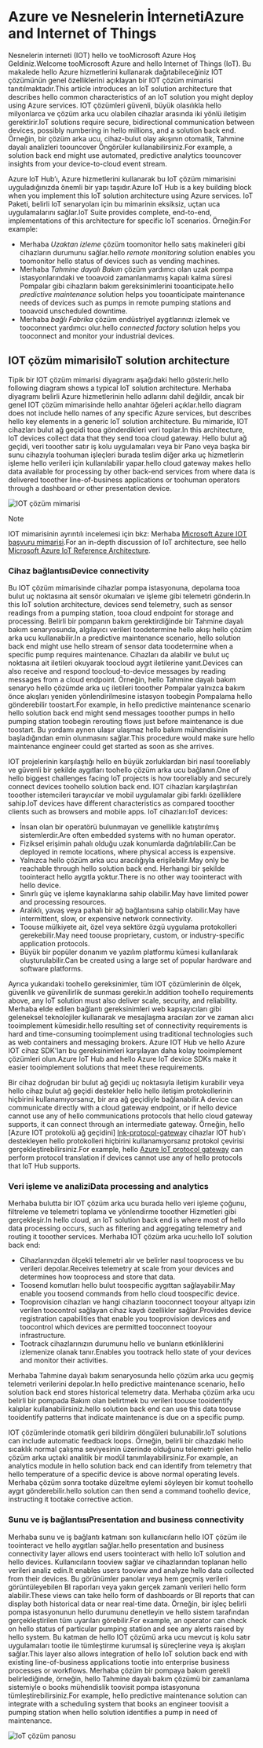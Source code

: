
# <a name="azure-and-internet-of-things"></a><span data-ttu-id="262c1-101">Azure ve Nesnelerin İnterneti</span><span class="sxs-lookup"><span data-stu-id="262c1-101">Azure and Internet of Things</span></span>

<span data-ttu-id="262c1-102">Nesnelerin interneti (IOT) hello ve tooMicrosoft Azure Hoş Geldiniz.</span><span class="sxs-lookup"><span data-stu-id="262c1-102">Welcome tooMicrosoft Azure and hello Internet of Things (IoT).</span></span> <span data-ttu-id="262c1-103">Bu makalede hello Azure hizmetlerini kullanarak dağıtabileceğiniz IOT çözümünün genel özelliklerini açıklayan bir IOT çözüm mimarisi tanıtılmaktadır.</span><span class="sxs-lookup"><span data-stu-id="262c1-103">This article introduces an IoT solution architecture that describes hello common characteristics of an IoT solution you might deploy using Azure services.</span></span> <span data-ttu-id="262c1-104">IOT çözümleri güvenli, büyük olasılıkla hello milyonlarca ve çözüm arka ucu olabilen cihazlar arasında iki yönlü iletişim gerektirir.</span><span class="sxs-lookup"><span data-stu-id="262c1-104">IoT solutions require secure, bidirectional communication between devices, possibly numbering in hello millions, and a solution back end.</span></span> <span data-ttu-id="262c1-105">Örneğin, bir çözüm arka ucu, cihaz-bulut olay akışının otomatik, Tahmine dayalı analizleri toouncover Öngörüler kullanabilirsiniz.</span><span class="sxs-lookup"><span data-stu-id="262c1-105">For example, a solution back end might use automated, predictive analytics toouncover insights from your device-to-cloud event stream.</span></span>

<span data-ttu-id="262c1-106">Azure IoT Hub’ı, Azure hizmetlerini kullanarak bu IoT çözüm mimarisini uyguladığınızda önemli bir yapı taşıdır.</span><span class="sxs-lookup"><span data-stu-id="262c1-106">Azure IoT Hub is a key building block when you implement this IoT solution architecture using Azure services.</span></span> <span data-ttu-id="262c1-107">IoT Paketi, belirli IoT senaryoları için bu mimarinin eksiksiz, uçtan uca uygulamalarını sağlar.</span><span class="sxs-lookup"><span data-stu-id="262c1-107">IoT Suite provides complete, end-to-end, implementations of this architecture for specific IoT scenarios.</span></span> <span data-ttu-id="262c1-108">Örneğin:</span><span class="sxs-lookup"><span data-stu-id="262c1-108">For example:</span></span>

* <span data-ttu-id="262c1-109">Merhaba *Uzaktan izleme* çözüm toomonitor hello satış makineleri gibi cihazların durumunu sağlar.</span><span class="sxs-lookup"><span data-stu-id="262c1-109">hello *remote monitoring* solution enables you toomonitor hello status of devices such as vending machines.</span></span>
* <span data-ttu-id="262c1-110">Merhaba *Tahmine dayalı Bakım* çözüm yardımcı olan uzak pompa istasyonlarındaki ve tooavoid zamanlanmamış kapalı kalma süresi Pompalar gibi cihazların bakım gereksinimlerini tooanticipate.</span><span class="sxs-lookup"><span data-stu-id="262c1-110">hello *predictive maintenance* solution helps you tooanticipate maintenance needs of devices such as pumps in remote pumping stations and tooavoid unscheduled downtime.</span></span>
* <span data-ttu-id="262c1-111">Merhaba *bağlı Fabrika* çözüm endüstriyel aygıtlarınızı izlemek ve tooconnect yardımcı olur.</span><span class="sxs-lookup"><span data-stu-id="262c1-111">hello *connected factory* solution helps you tooconnect and monitor your industrial devices.</span></span>

## <a name="iot-solution-architecture"></a><span data-ttu-id="262c1-112">IOT çözüm mimarisi</span><span class="sxs-lookup"><span data-stu-id="262c1-112">IoT solution architecture</span></span>

<span data-ttu-id="262c1-113">Tipik bir IOT çözüm mimarisi diyagramı aşağıdaki hello gösterir.</span><span class="sxs-lookup"><span data-stu-id="262c1-113">hello following diagram shows a typical IoT solution architecture.</span></span> <span data-ttu-id="262c1-114">Merhaba diyagramı belirli Azure hizmetlerinin hello adlarını dahil değildir, ancak bir genel IOT çözüm mimarisinde hello anahtar öğeleri açıklar.</span><span class="sxs-lookup"><span data-stu-id="262c1-114">hello diagram does not include hello names of any specific Azure services, but describes hello key elements in a generic IoT solution architecture.</span></span> <span data-ttu-id="262c1-115">Bu mimaride, IOT cihazları bulut ağ geçidi tooa gönderdikleri veri toplar.</span><span class="sxs-lookup"><span data-stu-id="262c1-115">In this architecture, IoT devices collect data that they send tooa cloud gateway.</span></span> <span data-ttu-id="262c1-116">Hello bulut ağ geçidi, veri tooother satır iş kolu uygulamaları veya bir Pano veya başka bir sunu cihazıyla toohuman işleçleri burada teslim diğer arka uç hizmetlerin işleme hello verileri için kullanılabilir yapar.</span><span class="sxs-lookup"><span data-stu-id="262c1-116">hello cloud gateway makes hello data available for processing by other back-end services from where data is delivered tooother line-of-business applications or toohuman operators through a dashboard or other presentation device.</span></span>

![IOT çözüm mimarisi][img-solution-architecture]

> [!NOTE]
> <span data-ttu-id="262c1-118">IOT mimarisinin ayrıntılı incelemesi için bkz: Merhaba [Microsoft Azure IOT başvuru mimarisi][lnk-refarch].</span><span class="sxs-lookup"><span data-stu-id="262c1-118">For an in-depth discussion of IoT architecture, see hello [Microsoft Azure IoT Reference Architecture][lnk-refarch].</span></span>

### <a name="device-connectivity"></a><span data-ttu-id="262c1-119">Cihaz bağlantısı</span><span class="sxs-lookup"><span data-stu-id="262c1-119">Device connectivity</span></span>

<span data-ttu-id="262c1-120">Bu IOT çözüm mimarisinde cihazlar pompa istasyonuna, depolama tooa bulut uç noktasına ait sensör okumaları ve işleme gibi telemetri gönderin.</span><span class="sxs-lookup"><span data-stu-id="262c1-120">In this IoT solution architecture, devices send telemetry, such as sensor readings from a pumping station, tooa cloud endpoint for storage and processing.</span></span> <span data-ttu-id="262c1-121">Belirli bir pompanın bakım gerektirdiğinde bir Tahmine dayalı bakım senaryosunda, algılayıcı verileri toodetermine hello akışı hello çözüm arka ucu kullanabilir.</span><span class="sxs-lookup"><span data-stu-id="262c1-121">In a predictive maintenance scenario, hello solution back end might use hello stream of sensor data toodetermine when a specific pump requires maintenance.</span></span> <span data-ttu-id="262c1-122">Cihazları da alabilir ve bulut uç noktasına ait iletileri okuyarak toocloud aygıt iletilerine yanıt.</span><span class="sxs-lookup"><span data-stu-id="262c1-122">Devices can also receive and respond toocloud-to-device messages by reading messages from a cloud endpoint.</span></span> <span data-ttu-id="262c1-123">Örneğin, hello Tahmine dayalı bakım senaryo hello çözümde arka uç iletileri tooother Pompalar yalnızca bakım önce akışları yeniden yönlendirilmesine istasyon toobegin Pompalama hello gönderebilir toostart.</span><span class="sxs-lookup"><span data-stu-id="262c1-123">For example, in hello predictive maintenance scenario hello solution back end might send messages tooother pumps in hello pumping station toobegin rerouting flows just before maintenance is due toostart.</span></span> <span data-ttu-id="262c1-124">Bu yordamı aynen ulaşır ulaşmaz hello bakım mühendisinin başladığından emin olunmasını sağlar.</span><span class="sxs-lookup"><span data-stu-id="262c1-124">This procedure would make sure hello maintenance engineer could get started as soon as she arrives.</span></span>

<span data-ttu-id="262c1-125">IOT projelerinin karşılaştığı hello en büyük zorluklardan biri nasıl tooreliably ve güvenli bir şekilde aygıtları toohello çözüm arka ucu bağlanın.</span><span class="sxs-lookup"><span data-stu-id="262c1-125">One of hello biggest challenges facing IoT projects is how tooreliably and securely connect devices toohello solution back end.</span></span> <span data-ttu-id="262c1-126">IOT cihazları karşılaştırılan tooother istemcileri tarayıcılar ve mobil uygulamalar gibi farklı özelliklere sahip.</span><span class="sxs-lookup"><span data-stu-id="262c1-126">IoT devices have different characteristics as compared tooother clients such as browsers and mobile apps.</span></span> <span data-ttu-id="262c1-127">IoT cihazları:</span><span class="sxs-lookup"><span data-stu-id="262c1-127">IoT devices:</span></span>

* <span data-ttu-id="262c1-128">İnsan olan bir operatörü bulunmayan ve genellikle katıştırılmış sistemlerdir.</span><span class="sxs-lookup"><span data-stu-id="262c1-128">Are often embedded systems with no human operator.</span></span>
* <span data-ttu-id="262c1-129">Fiziksel erişimin pahalı olduğu uzak konumlarda dağıtılabilir.</span><span class="sxs-lookup"><span data-stu-id="262c1-129">Can be deployed in remote locations, where physical access is expensive.</span></span>
* <span data-ttu-id="262c1-130">Yalnızca hello çözüm arka ucu aracılığıyla erişilebilir.</span><span class="sxs-lookup"><span data-stu-id="262c1-130">May only be reachable through hello solution back end.</span></span> <span data-ttu-id="262c1-131">Herhangi bir şekilde toointeract hello aygıtla yoktur.</span><span class="sxs-lookup"><span data-stu-id="262c1-131">There is no other way toointeract with hello device.</span></span>
* <span data-ttu-id="262c1-132">Sınırlı güç ve işleme kaynaklarına sahip olabilir.</span><span class="sxs-lookup"><span data-stu-id="262c1-132">May have limited power and processing resources.</span></span>
* <span data-ttu-id="262c1-133">Aralıklı, yavaş veya pahalı bir ağ bağlantısına sahip olabilir.</span><span class="sxs-lookup"><span data-stu-id="262c1-133">May have intermittent, slow, or expensive network connectivity.</span></span>
* <span data-ttu-id="262c1-134">Toouse mülkiyete ait, özel veya sektöre özgü uygulama protokolleri gerekebilir.</span><span class="sxs-lookup"><span data-stu-id="262c1-134">May need toouse proprietary, custom, or industry-specific application protocols.</span></span>
* <span data-ttu-id="262c1-135">Büyük bir popüler donanım ve yazılım platformu kümesi kullanılarak oluşturulabilir.</span><span class="sxs-lookup"><span data-stu-id="262c1-135">Can be created using a large set of popular hardware and software platforms.</span></span>

<span data-ttu-id="262c1-136">Ayrıca yukarıdaki toohello gereksinimler, tüm IOT çözümlerinin de ölçek, güvenlik ve güvenilirlik de sunması gerekir.</span><span class="sxs-lookup"><span data-stu-id="262c1-136">In addition toohello requirements above, any IoT solution must also deliver scale, security, and reliability.</span></span> <span data-ttu-id="262c1-137">Merhaba elde edilen bağlantı gereksinimleri web kapsayıcıları gibi geleneksel teknolojiler kullanarak ve mesajlaşma aracıları zor ve zaman alıcı tooimplement kümesidir.</span><span class="sxs-lookup"><span data-stu-id="262c1-137">hello resulting set of connectivity requirements is hard and time-consuming tooimplement using traditional technologies such as web containers and messaging brokers.</span></span> <span data-ttu-id="262c1-138">Azure IOT Hub ve hello Azure IOT cihaz SDK'ları bu gereksinimleri karşılayan daha kolay tooimplement çözümleri olun.</span><span class="sxs-lookup"><span data-stu-id="262c1-138">Azure IoT Hub and hello Azure IoT device SDKs make it easier tooimplement solutions that meet these requirements.</span></span>

<span data-ttu-id="262c1-139">Bir cihaz doğrudan bir bulut ağ geçidi uç noktasıyla iletişim kurabilir veya hello cihaz bulut ağ geçidi destekler hello hello iletişim protokollerinin hiçbirini kullanamıyorsanız, bir ara ağ geçidiyle bağlanabilir.</span><span class="sxs-lookup"><span data-stu-id="262c1-139">A device can communicate directly with a cloud gateway endpoint, or if hello device cannot use any of hello communications protocols that hello cloud gateway supports, it can connect through an intermediate gateway.</span></span> <span data-ttu-id="262c1-140">Örneğin, hello [Azure IOT protokolü ağ geçidini] [ lnk-protocol-gateway] cihazlar IOT hub'ı destekleyen hello protokolleri hiçbirini kullanamıyorsanız protokol çevirisi gerçekleştirebilirsiniz.</span><span class="sxs-lookup"><span data-stu-id="262c1-140">For example, hello [Azure IoT protocol gateway][lnk-protocol-gateway] can perform protocol translation if devices cannot use any of hello protocols that IoT Hub supports.</span></span>

### <a name="data-processing-and-analytics"></a><span data-ttu-id="262c1-141">Veri işleme ve analizi</span><span class="sxs-lookup"><span data-stu-id="262c1-141">Data processing and analytics</span></span>

<span data-ttu-id="262c1-142">Merhaba bulutta bir IOT çözüm arka ucu burada hello veri işleme çoğunu, filtreleme ve telemetri toplama ve yönlendirme tooother Hizmetleri gibi gerçekleşir.</span><span class="sxs-lookup"><span data-stu-id="262c1-142">In hello cloud, an IoT solution back end is where most of hello data processing occurs, such as filtering and aggregating telemetry and routing it tooother services.</span></span> <span data-ttu-id="262c1-143">Merhaba IOT çözüm arka ucu:</span><span class="sxs-lookup"><span data-stu-id="262c1-143">hello IoT solution back end:</span></span>

* <span data-ttu-id="262c1-144">Cihazlarınızdan ölçekli telemetri alır ve belirler nasıl tooprocess ve bu verileri depolar.</span><span class="sxs-lookup"><span data-stu-id="262c1-144">Receives telemetry at scale from your devices and determines how tooprocess and store that data.</span></span> 
* <span data-ttu-id="262c1-145">Toosend komutları hello bulut toospecific aygıttan sağlayabilir.</span><span class="sxs-lookup"><span data-stu-id="262c1-145">May enable you toosend commands from hello cloud toospecific device.</span></span>
* <span data-ttu-id="262c1-146">Tooprovision cihazları ve hangi cihazların tooconnect tooyour altyapı izin verilen toocontrol sağlayan cihaz kaydı özellikler sağlar.</span><span class="sxs-lookup"><span data-stu-id="262c1-146">Provides device registration capabilities that enable you tooprovision devices and toocontrol which devices are permitted tooconnect tooyour infrastructure.</span></span>
* <span data-ttu-id="262c1-147">Tootrack cihazlarınızın durumunu hello ve bunların etkinliklerini izlemenize olanak tanır.</span><span class="sxs-lookup"><span data-stu-id="262c1-147">Enables you tootrack hello state of your devices and monitor their activities.</span></span>

<span data-ttu-id="262c1-148">Merhaba Tahmine dayalı bakım senaryosunda hello çözüm arka ucu geçmiş telemetri verilerini depolar.</span><span class="sxs-lookup"><span data-stu-id="262c1-148">In hello predictive maintenance scenario, hello solution back end stores historical telemetry data.</span></span> <span data-ttu-id="262c1-149">Merhaba çözüm arka ucu belirli bir pompada Bakım olan belirtmek bu verileri toouse tooidentify kalıplar kullanabilirsiniz.</span><span class="sxs-lookup"><span data-stu-id="262c1-149">hello solution back end can use this data toouse tooidentify patterns that indicate maintenance is due on a specific pump.</span></span>

<span data-ttu-id="262c1-150">IOT çözümlerinde otomatik geri bildirim döngüleri bulunabilir.</span><span class="sxs-lookup"><span data-stu-id="262c1-150">IoT solutions can include automatic feedback loops.</span></span> <span data-ttu-id="262c1-151">Örneğin, belirli bir cihazdaki hello sıcaklık normal çalışma seviyesinin üzerinde olduğunu telemetri gelen hello çözüm arka uçtaki analitik bir modül tanımlayabilirsiniz.</span><span class="sxs-lookup"><span data-stu-id="262c1-151">For example, an analytics module in hello solution back end can identify from telemetry that hello temperature of a specific device is above normal operating levels.</span></span> <span data-ttu-id="262c1-152">Merhaba çözüm sonra tootake düzeltme eylemi söyleyen bir komut toohello aygıt gönderebilir.</span><span class="sxs-lookup"><span data-stu-id="262c1-152">hello solution can then send a command toohello device, instructing it tootake corrective action.</span></span>

### <a name="presentation-and-business-connectivity"></a><span data-ttu-id="262c1-153">Sunu ve iş bağlantısı</span><span class="sxs-lookup"><span data-stu-id="262c1-153">Presentation and business connectivity</span></span>

<span data-ttu-id="262c1-154">Merhaba sunu ve iş bağlantı katmanı son kullanıcıların hello IOT çözüm ile toointeract ve hello aygıtları sağlar.</span><span class="sxs-lookup"><span data-stu-id="262c1-154">hello presentation and business connectivity layer allows end users toointeract with hello IoT solution and hello devices.</span></span> <span data-ttu-id="262c1-155">Kullanıcıların tooview sağlar ve cihazlarından toplanan hello verileri analiz edin.</span><span class="sxs-lookup"><span data-stu-id="262c1-155">It enables users tooview and analyze hello data collected from their devices.</span></span> <span data-ttu-id="262c1-156">Bu görünümler panolar veya hem geçmiş verileri görüntüleyebilen BI raporları veya yakın gerçek zamanlı verileri hello form alabilir.</span><span class="sxs-lookup"><span data-stu-id="262c1-156">These views can take hello form of dashboards or BI reports that can display both historical data or near real-time data.</span></span> <span data-ttu-id="262c1-157">Örneğin, bir işleç belirli pompa istasyonunun hello durumunu denetleyin ve hello sistem tarafından gerçekleştirilen tüm uyarıları görebilir.</span><span class="sxs-lookup"><span data-stu-id="262c1-157">For example, an operator can check on hello status of particular pumping station and see any alerts raised by hello system.</span></span> <span data-ttu-id="262c1-158">Bu katman de hello IOT çözümü arka ucu mevcut iş kolu satır uygulamaları tootie ile tümleştirme kurumsal iş süreçlerine veya iş akışları sağlar.</span><span class="sxs-lookup"><span data-stu-id="262c1-158">This layer also allows integration of hello IoT solution back end with existing line-of-business applications tootie into enterprise business processes or workflows.</span></span> <span data-ttu-id="262c1-159">Merhaba çözüm bir pompaya bakım gerekli belirlediğinde, örneğin, hello Tahmine dayalı bakım çözümü bir zamanlama sistemiyle o books mühendislik toovisit pompa istasyonuna tümleştirebilirsiniz.</span><span class="sxs-lookup"><span data-stu-id="262c1-159">For example, hello predictive maintenance solution can integrate with a scheduling system that books an engineer toovisit a pumping station when hello solution identifies a pump in need of maintenance.</span></span>

![IoT çözüm panosu][img-dashboard]

[img-solution-architecture]: ./media/iot-azure-and-iot/iot-reference-architecture.png
[img-dashboard]: ./media/iot-azure-and-iot/iot-suite.png

[lnk-machinelearning]: http://azure.microsoft.com/documentation/services/machine-learning/
[Azure IoT Suite]: http://azure.microsoft.com/solutions/iot
[lnk-protocol-gateway]:  ../articles/iot-hub/iot-hub-protocol-gateway.md
[lnk-refarch]: http://download.microsoft.com/download/A/4/D/A4DAD253-BC21-41D3-B9D9-87D2AE6F0719/Microsoft_Azure_IoT_Reference_Architecture.pdf
